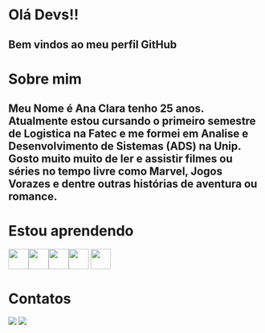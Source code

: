 # Olá Devs!!
## Bem vindos ao meu perfil GitHub
# Sobre mim
## Meu Nome é Ana Clara tenho 25 anos. Atualmente estou cursando o primeiro semestre de Logistica na Fatec e me formei em Analise e Desenvolvimento de Sistemas (ADS) na Unip. Gosto muito muito de ler e assistir filmes ou séries no tempo livre como Marvel, Jogos Vorazes e dentre outras histórias de aventura ou romance.
# Estou aprendendo
<img loading="lazy" src="https://cdn.jsdelivr.net/gh/devicons/devicon@latest/icons/c/c-original.svg" width="40" height="40"/><img loading="lazy" src="https://cdn.jsdelivr.net/gh/devicons/devicon@latest/icons/csharp/csharp-original.svg" width="40" height="40" /><img loading="lazy" src="https://cdn.jsdelivr.net/gh/devicons/devicon@latest/icons/figma/figma-original.svg" width="40" height="40" /><img loading="lazy" src="https://cdn.jsdelivr.net/gh/devicons/devicon@latest/icons/canva/canva-original.svg" width="40" height="40" /> <img loading="lazy" src="https://cdn.jsdelivr.net/gh/devicons/devicon@latest/icons/photoshop/photoshop-original.svg" width="40" height="40" />
# Contatos
<div>
<a href="https://instagram.com/aana_dias" target="_blank"><img loading="lazy" src="https://img.shields.io/badge/-Instagram-%23E4405F?style=for-the-badge&logo=instagram&logoColor=white" target="_blank"></a>
<a href="https://www.linkedin.com/in/ana-clara-souza-927431179" target="_blank"><img loading="lazy" src="https://img.shields.io/badge/-LinkedIn-%230077B5?style=for-the-badge&logo=linkedin&logoColor=white" target="_blank"></a>   
</div>

          
          
          
          

          
          
          
          
          
          
          
